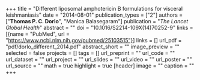 +++
title = "Different liposomal amphotericin B formulations for visceral leishmaniasis"
date = "2014-08-01"
publication_types = ["2"]
authors = ["**Thomas P. C. Dorlo**", "Manica Balasegaram"]
publication = "_The Lancet Global Health_"
abstract = ""
doi = "10.1016/S2214-109X(14)70252-9"
links = [{name = "PubMed", url = "https://www.ncbi.nlm.nih.gov/pubmed/25103515"}]
links = []
url_pdf = "pdf/dorlo_different_2014.pdf"
abstract_short = ""
image_preview = ""
selected = false
projects = []
tags = []
url_preprint = ""
url_code = ""
url_dataset = ""
url_project = ""
url_slides = ""
url_video = ""
url_poster = ""
url_source = ""
math = true
highlight = true
[header]
image = ""
caption = ""
+++
